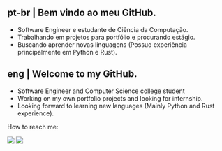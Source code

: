 ## pt-br | Bem vindo ao meu GitHub.
 - Software Engineer e estudante de Ciência da Computação.  
 - Trabalhando em projetos para portfólio e procurando estágio.  
 - Buscando aprender novas linguagens (Possuo experiência principalmente em Python e Rust).

## eng | Welcome to my GitHub.
 - Software Engineer and Computer Science college student    
 - Working on my own portfolio projects and looking for internship.    
 - Looking forward to learning new languages (Mainly Python and Rust experience).

How to reach me:
<div align="left">
  <a href="https://www.linkedin.com/in/paulo-ricardo-sv1/" target="_blank" ><img src="https://img.shields.io/badge/LinkedIn-0077B5?style=for-the-badge&logo=linkedin&logoColor=white" target="_blank"></a>
  <a href="mailto:plricardo504@gmai.com" target="_blank" ><img src="https://img.shields.io/badge/Gmail-D14836?style=for-the-badge&logo=gmail&logoColor=white" target="_blank"></a>
   <div/>
 
 
